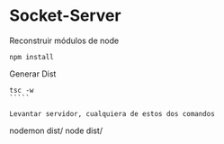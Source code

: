 

# Socket-Server

Reconstruir módulos de node
``````
npm install
``````

Generar Dist 
``````
tsc -w
`````

Levantar servidor, cualquiera de estos dos comandos
```````
nodemon dist/
node dist/
```````